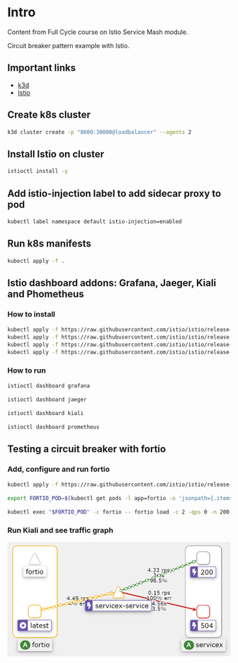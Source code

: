 # Intro

Content from Full Cycle course on Istio Service Mash module.

Circuit breaker pattern example with Istio.

## Important links

- [k3d](https://k3d.io/)
- [Istio](https://istio.io/)

## Create k8s cluster

```sh
k3d cluster create -p "8000:30000@loadbalancer" --agents 2
```

## Install Istio on cluster

```sh
istioctl install -y
```

## Add istio-injection label to add sidecar proxy to pod

```sh
kubectl label namespace default istio-injection=enabled
```

## Run k8s manifests

```sh
kubectl apply -f .
```

## Istio dashboard addons: Grafana, Jaeger, Kiali and Phometheus

### How to install

```sh
kubectl apply -f https://raw.githubusercontent.com/istio/istio/release-1.18/samples/addons/kiali.yaml && \
kubectl apply -f https://raw.githubusercontent.com/istio/istio/release-1.18/samples/addons/grafana.yaml && \
kubectl apply -f https://raw.githubusercontent.com/istio/istio/release-1.18/samples/addons/jaeger.yaml && \
kubectl apply -f https://raw.githubusercontent.com/istio/istio/release-1.18/samples/addons/prometheus.yaml
```

### How to run

```sh
istioctl dashboard grafana
```

```sh
istioctl dashboard jaeger
```

```sh
istioctl dashboard kiali
```

```sh
istioctl dashboard prometheus
```

## Testing a circuit breaker with fortio

### Add, configure and run fortio

```sh
kubectl apply -f https://raw.githubusercontent.com/istio/istio/release-1.18/samples/httpbin/sample-client/fortio-deploy.yaml
```

```sh
export FORTIO_POD=$(kubectl get pods -l app=fortio -o 'jsonpath={.items[0].metadata.name}')
```

```sh
kubectl exec "$FORTIO_POD" -c fortio -- fortio load -c 2 -qps 0 -n 200 -loglevel Warning <http://servicex-service>
```

### Run Kiali and see traffic graph

![Alt text](image-2.png)
